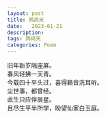 ```yaml
---
layout: post
title: 鹧鸪天
date:   2023-01-21
description:
tags: 鹧鸪天
categories: Poem
---
```


旧年新岁隔座屏。  
春风轻拂一天青。  
今载四十平头过，喜得籁音洗耳听。  
尘世事，都曾经。  
此生只应伴辰星。  
且尽生平半所学，盼望仙家白玉庭。
